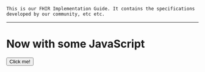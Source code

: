 
    This is our FHIR Implementation Guide. It contains the specifications developed by our community, etc etc.


---

<h1>Now with some JavaScript</h1>

<button id="demoButton">Click me!</button>
<p id="demoText"></p>

<script>
document.getElementById("demoButton").addEventListener("click", function() {
    document.getElementById("demoText").innerHTML = "See? This page contains JavaScript, and that can be dangerous!";
    this.setAttribute("disabled", "true");
});
</script>

